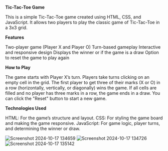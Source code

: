 **Tic-Tac-Toe Game**


This is a simple Tic-Tac-Toe game created using HTML, CSS, and JavaScript. It allows two players to play the classic game of Tic-Tac-Toe in a 3x3 grid.

**Features**


Two-player game (Player X and Player O)
Turn-based gameplay
Interactive and responsive design
Displays the winner or if the game is a draw
Option to reset the game to play again


**How to Play**


The game starts with Player X’s turn.
Players take turns clicking on an empty cell in the grid.
The first player to get three of their marks (X or O) in a row (horizontally, vertically, or diagonally) wins the game.
If all cells are filled and no player has three marks in a row, the game ends in a draw.
You can click the "Reset" button to start a new game.


**Technologies Used**


HTML: For the game’s structure and layout.
CSS: For styling the game board and making the game responsive.
JavaScript: For game logic, player turns, and determining the winner or draw.


![Screenshot 2024-10-17 134659](https://github.com/user-attachments/assets/caab2136-d8d1-4d24-a13b-cbfad7864f4e)
![Screenshot 2024-10-17 134726](https://github.com/user-attachments/assets/9064e437-0208-4e1d-a892-c64b757b1c2d)
![Screenshot 2024-10-17 135142](https://github.com/user-attachments/assets/1db1e291-d4ec-4173-b9fd-7dbc9726c028)
